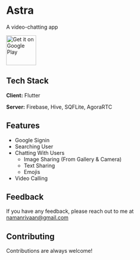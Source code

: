 # Astra

A video-chatting app


<a href="https://play.google.com/store/apps/details?id=com.rivaan.astra">
    <img alt="Get it on Google Play"
        height="80"
        src="https://play.google.com/intl/en_us/badges/images/generic/en_badge_web_generic.png" />
</a>

## Tech Stack

**Client:** Flutter

**Server:** Firebase, Hive, SQFLite, AgoraRTC

  
## Features

- Google Signin
- Searching User
- Chatting With Users
    - Image Sharing (From Gallery & Camera)
    - Text Sharing
    - Emojis
- Video Calling

  
## Feedback

If you have any feedback, please reach out to me at namanrivaan@gmail.com

  
## Contributing

Contributions are always welcome!
  